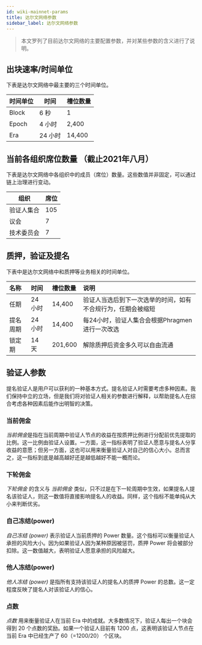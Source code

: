 ```yaml
---
id: wiki-mainnet-params
title: 达尔文网络参数
sidebar_label: 达尔文网络参数
---
```


> 本文罗列了目前达尔文网络的主要配置参数，并对某些参数的含义进行了说明。

## 出块速率/时间单位

下表是达尔文网络中最主要的三个时间单位。

| 时间单位 | 时间      | 槽位数量 |
| -------- | --------- | ----- |
| Block    | 6 秒 | 1     |
| Epoch    | 4 小时    | 2,400 |
| Era      | 24 小时  |14,400 |

## 当前各组织席位数量 （截止2021年八月）
下表是达尔文网络中各组织中的成员（席位）数量。这些数值并非固定，可以通过链上治理进行变动。

| 组织 | 席位  |
| -------- | --------- |
| 验证人集合   | 105 |
| 议会    | 7    |
| 技术委员会 | 7  |

## 质押，验证及提名
下表中是达尔文网络中和质押等业务相关的时间单位。

| 名称                | 时间                               | 槽位数量                              | 说明                                                                                                                                      |
| :-------------| :-------------| :---------------------| :------------------------------------------------------------------------------------|
| 任期           | 24 小时                            | 14,400                                                      | 验证人当选后到下一次选举的时间，如有不合规行为，任期会被缩短 |
| 提名周期       | 24 小时                            | 14,400                                                      | 每24小时，验证人集合会根据Phragmen进行一次改选                                                        |
| 锁定期         | 14 天                            | 201,600                                                    | 解除质押后资金多久可以自由流通                 |
                                                             
## 验证人参数
提名验证人是用户可以获利的一种基本方式。提名验证人时需要考虑多种因素。我们保持中立的立场，但是我们将对验证人相关的参数进行解释，以帮助提名人在综合考虑各种因素后能作出明智的决策。

### 当前佣金
*当前佣金*是指在当前周期中验证人节点的收益在按质押比例进行分配前优先提取的比例。这一比例由验证人设置。一方面，这一指标表明了验证人愿意与提名人分享收益的意愿；但另一方面，这也可以用来衡量验证人对自己的信心大小。总而言之，这一指标到底是越高越好还是越低越好不能一概而论。

### 下轮佣金
*下轮佣金* 的含义与 *当前佣金* 类似，只不过是在下一轮周期中生效，如果提名人提名该验证人，则这一数值将直接影响提名人的收益。同样，这个指标不能单纯从大小来判断优劣。

### 自己冻结(power)
 *自己冻结 (power)* 表示验证人当前质押的 Power 数量。这个指标可以衡量验证人承担的风险大小。因为如果验证人因为某种原因被惩罚，质押 Power 将会被部分扣除。这一数值越大，表明验证人愿意承担的风险越大。

### 他人冻结(power)
*他人冻结 (power)* 是指所有支持该验证人的提名人的质押 Power 的总数。这一定程度反映了提名人对该验证人的信心。

### 点数
*点数* 用来衡量验证人在当前 Era 中的成就。大多数情况下，验证人每出一个块会得到 20 个点数的奖励。如果一个验证人目前有 1200 点，这表明该验证人节点在当前 Era 中已经生产了 60（=1200/20） 个区块。